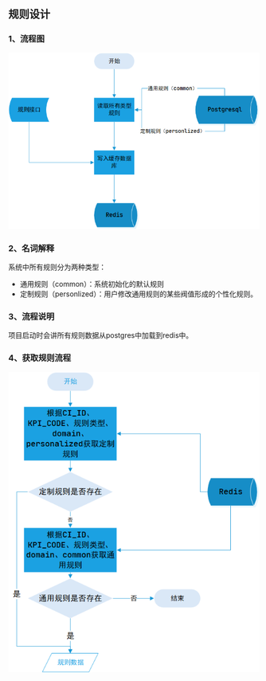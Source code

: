 ## 规则设计
### 1、流程图

![规则流程](规则.png)

### 2、名词解释
系统中所有规则分为两种类型：
- 通用规则（common）：系统初始化的默认规则
- 定制规则（personlized）：用户修改通用规则的某些阀值形成的个性化规则。
### 3、流程说明

项目启动时会讲所有规则数据从postgres中加载到redis中。

### 4、获取规则流程

![获取规则](获取规则.png)